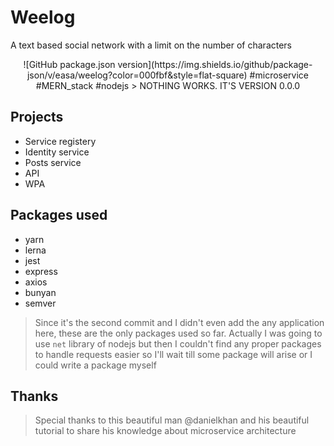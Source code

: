 # Weelog

A text based social network with a limit on the number of characters

<p align="center">
![GitHub package.json version](https://img.shields.io/github/package-json/v/easa/weelog?color=000fbf&style=flat-square)  
#microservice #MERN_stack #nodejs
> NOTHING WORKS. IT'S VERSION 0.0.0
</p>

## Projects

* Service registery
* Identity service
* Posts service
* API
* WPA

## Packages used

* yarn
* lerna
* jest  
* express
* axios
* bunyan
* semver

> Since it's the second commit and I didn't even add the any application here, these are the only packages used so far.
> Actually I was going to use `net` library of nodejs but then I couldn't find any proper packages to handle requests easier so I'll wait till some package will arise or I could write a package myself

## Thanks

> Special thanks to this beautiful man @danielkhan and his beautiful tutorial to share his knowledge about microservice architecture
